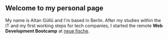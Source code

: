 ## Welcome to my personal page
My name is Altan Güllü and I'm based in Berlin. After my studies within the IT and my first working steps for tech companies, I started the remote **Web Development Bootcamp** at [neue fische](https://www.neuefische.de/bootcamp/web-development).
